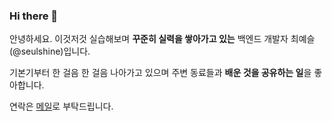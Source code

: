 ### Hi there 👋


안녕하세요. 이것저것 실습해보며 **꾸준히 실력을 쌓아가고 있는** 백엔드 개발자 최예슬(@seulshine)입니다. 

기본기부터 한 걸음 한 걸음 나아가고 있으며 주변 동료들과 **배운 것을 공유하는 일**을 좋아합니다.

연락은 [메일](mailto:seulshine@gmail.com)로 부탁드립니다.

<!--
**seulshine/seulshine** is a ✨ _special_ ✨ repository because its `README.md` (this file) appears on your GitHub profile.

Here are some ideas to get you started:

- 🔭 I’m currently working on ...
- 🌱 I’m currently learning ...
- 👯 I’m looking to collaborate on ...
- 🤔 I’m looking for help with ...
- 💬 Ask me about ...
- 📫 How to reach me: ...
- 😄 Pronouns: ...
- ⚡ Fun fact: ...
-->
